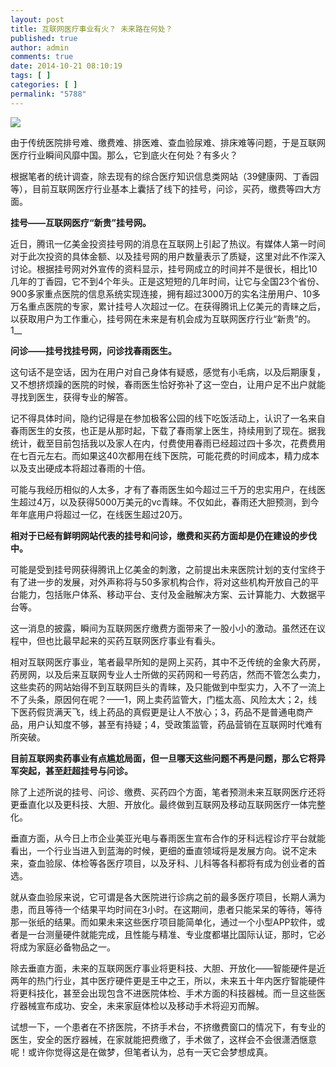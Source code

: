 ```yaml
---
layout: post
title: 互联网医疗事业有火？ 未来路在何处？
published: true
author: admin
comments: true
date: 2014-10-21 08:10:19
tags: [ ]
categories: [ ]
permalink: "5788"
---
```

![][1]

由于传统医院排号难、缴费难、排医难、查血验尿难、排床难等问题，于是互联网医疗行业瞬间风靡中国。那么，它到底火在何处？有多火？

根据笔者的统计调查，除去现有的综合医疗知识信息类网站（39健康网、丁香园等），目前互联网医疗行业基本上囊括了线下的挂号，问诊，买药，缴费等四大方面。

**挂号——互联网医疗“新贵”挂号网。**

近日，腾讯一亿美金投资挂号网的消息在互联网上引起了热议。有媒体人第一时间对于此次投资的具体金额、以及挂号网的用户数量表示了质疑，这里对此不作深入讨论。根据挂号网对外宣传的资料显示，挂号网成立的时间并不是很长，相比10几年的丁香园，它不到4个年头。正是这短短的几年时间，让它与全国23个省份、900多家重点医院的信息系统实现连接，拥有超过3000万的实名注册用户、10多万名重点医院的专家，累计挂号人次超过一亿。在获得腾讯上亿美元的青睐之后，以获取用户为工作重心，挂号网在未来是有机会成为互联网医疗行业“新贵”的。1__

**问诊——挂号找挂号网，问诊找春雨医生。**

这句话不是空话，因为在用户对自己身体有疑惑，感觉有小毛病，以及后期康复，又不想挤烦躁的医院的时候，春雨医生恰好弥补了这一空白，让用户足不出户就能寻找到医生，获得专业的解答。

记不得具体时间，隐约记得是在参加极客公园的线下吃饭活动上，认识了一名来自春雨医生的女孩，也正是从那时起，下载了春雨掌上医生，持续用到了现在。据我统计，截至目前包括我以及家人在内，付费使用春雨已经超过四十多次，花费费用在七百元左右。而如果这40次都用在线下医院，可能花费的时间成本，精力成本以及支出硬成本将超过春雨的十倍。

可能与我经历相似的人太多，才有了春雨医生如今超过三千万的忠实用户，在线医生超过4万，以及获得5000万美元的vc青睐。不仅如此，春雨还大胆预测，到今年年底用户将超过一亿，在线医生超过20万。

**相对于已经有鲜明网站代表的挂号和问诊，缴费和买药方面却是仍在建设的步伐中。**

可能是受到挂号网获得腾讯上亿美金的刺激，之前提出未来医院计划的支付宝终于有了进一步的发展，对外声称将与50多家机构合作，将对这些机构开放自己的平台能力，包括账户体系、移动平台、支付及金融解决方案、云计算能力、大数据平台等。

这一消息的披露，瞬间为互联网医疗缴费方面带来了一股小小的激动。虽然还在议程中，但也比最早起来的买药互联网医疗事业有看头。

相对互联网医疗事业，笔者最早所知的是网上买药，其中不乏传统的金象大药房，药房网，以及后来互联网专业人士所做的买药网和一号药店，然而不管怎么卖力，这些卖药的网站始得不到互联网巨头的青睐，及只能做到中型实力，入不了一流上不了头条，原因何在呢？——1，网上卖药监管大，门槛太高、风险太大；2，线下医药假货满天飞，线上药品的真假更是让人不放心；3，药品不是普通电商产品，用户认知度不够，甚至有持疑；4，受政策监管，药品营销在互联网时代难有所突破。

**目前互联网卖药事业有点尴尬局面，但一旦哪天这些问题不再是问题，那么它将异军突起，甚至赶超挂号与问诊。**

除了上述所说的挂号、问诊、缴费、买药四个方面，笔者预测未来互联网医疗还将更垂直化以及更科技、大胆、开放化。最终做到互联网及移动互联网医疗一体完整化。

垂直方面，从今日上市企业美亚光电与春雨医生宣布合作的牙科远程诊疗平台就能看出，一个行业当进入到蓝海的时候，更细的垂直领域将是发展方向。说不定未来，查血验尿、体检等各医疗项目，以及牙科、儿科等各科都将有成为创业者的首选。

就从查血验尿来说，它可谓是各大医院进行诊病之前的最多医疗项目，长期人满为患，而且等待一个结果平均时间在3小时。在这期间，患者只能呆呆的等待，等待那一张纸的结果。而如果未来这些医疗项目能简单化，通过一个小型APP软件，或者是一台测量硬件就能完成，且性能与精准、专业度都堪比国际认证，那时，它必将成为家庭必备物品之一。

除去垂直方面，未来的互联网医疗事业将更科技、大胆、开放化——智能硬件是近两年的热门行业，其中医疗硬件更是王中之王，所以，未来五十年内医疗智能硬件将更科技化，甚至会出现包含不进医院体检、手术方面的科技器械。而一旦这些医疗器械宣布成功、安全，未来家庭体检以及移动手术将迎刃而解。

试想一下，一个患者在不挤医院，不挤手术台，不挤缴费窗口的情况下，有专业的医生，安全的医疗器械，在家就能把费缴了，手术做了，这样会不会很潇洒惬意呢！或许你觉得这是在做梦，但笔者认为，总有一天它会梦想成真。

 [1]: http://yongz.com/yz/wp-content/uploads/2014/10/35ff51ff65bdfcd7eb7fa2a0923fe376.png